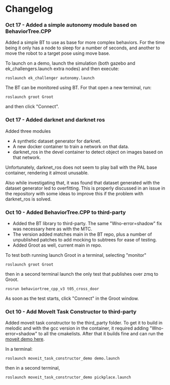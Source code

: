 # Changelog

### Oct 17 - Added a simple autonomy module based on BehaviorTree.CPP

Added a simple BT to use as base for more complex behaviors. For the time being it only has a node to sleep for a number of seconds, and another to move the robot to a target pose using move base.

To launch on a demo, launch the simulation (both gazebo and ek_challengers.launch extra nodes) and then execute:

```
roslaunch ek_challenger autonomy.launch
```

The BT can be monitored using BT. For that open a new terminal, run:
```
roslaunch groot Groot
```
and then click "Connect".

### Oct 17 - Added darknet and darknet ros

Added three modules

- A synthetic dataset generator for darknet.
- A new docker container to train a network on that data.
- darknet_ros in the devel container to detect object on images based on that network.

Unfortunately, darknet_ros does not seem to play ball with the PAL base container, rendering it almost unusable.

Also while investigating that, it was found that dataset generated with the dataset generator led to overfitting. This is properly discussed in an issue in the repository with some ideas to improve this if the problem with darknet_ros is solved.

### Oct 10 - Added BehaviorTree.CPP to third-party

- Added the BT library to third-party. The same "Wno-error=shadow" fix was necessary here as with the MTC.
- The version added matches main in the BT repo, plus a number of unpublished patches to add mocking to subtrees for ease of testing.
- Added Groot as well, current main in repo.

To test both running launch Groot in a terminal, selecting "monitor"
```
roslaunch groot Groot
```
then in a second terminal launch the only test that publishes over zmq to Groot.
```
rosrun behaviortree_cpp_v3 t05_cross_door 
```
As soon as the test starts, click "Connect" in the Groot window.

### Oct 10 - Add MoveIt Task Constructor to third-party

Added moveit task constructor to the third_party folder.
To get it to build in melodic and with the gcc version in the container, it required adding "Wno-error=shadow" to all the cmakelists.
After that it builds fine and can run the [moveit demo here](https://ros-planning.github.io/moveit_tutorials/doc/moveit_task_constructor/moveit_task_constructor_tutorial.html).

In a terminal:
```
roslaunch moveit_task_constructor_demo demo.launch
```
then in a second terminal,
```
roslaunch moveit_task_constructor_demo pickplace.launch
```